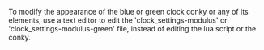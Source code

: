
To modify the appearance of the blue or green clock conky or any of its elements, use a text editor to edit the 'clock_settings-modulus' or 'clock_settings-modulus-green' file, instead of editing the lua script or the conky.





